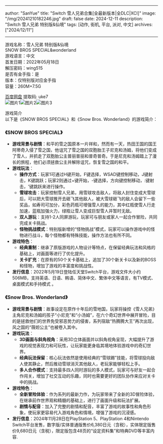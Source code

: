 
---
author: "SanYue"
title: "Switch 雪人兄弟合集[全最新版本|全DLC|XCI]"
image: "/img/20241210182246.jpg"
draft: false
date: 2024-12-11
description: "Switch 雪人兄弟 特别版&仙境"
tags: [动作, 街机, 平台, 派对, 中文]
archives: ["2024/12/11"]

---

游戏名称：雪人兄弟 特别版&仙境   
SNOW BROS SPECIAL&wonderland    
游戏语言：中文  
首发日期：2022年05月18日  
解压密码：wing515  
是否有金手指：是  
版本：仅特别版对应金手指   
容量：260M+7.5G

[百度网盘](https://pan.baidu.com/s/1ud4djxT4x43quyDNP-Dt7w) 提取码: uke7  
![图片1](/img/6aef6.jpg)![图片2](/img/4e4a5.jpg)![图片3](/img/fc686.jpg)  

游戏简介  
以下是《SNOW BROS SPECIAL》和《Snow Bros. Wonderland》的游戏简介：

### 《SNOW BROS SPECIAL》
- **游戏背景与剧情**：和平的雪之国原本一片祥和，然而有一天，热田王国的国王阿蒂奇入侵了雪之国，他诅咒了雪之国的双胞胎王子尼克和汤姆，将他们变成了雪人，并抓走了双胞胎公主普丽普丽和普奇普奇。于是尼克和汤姆踏上了漫长的旅程，他们必须拯救公主并解除诅咒，恢复雪之国的和平。
- **游戏玩法**：
    - **操作方式**：玩家1可通过H键开始，F键选择，WSAD键控制移动，J键射击，K键跳跃；玩家2则通过+键开始，-键选择，方向键控制移动，:键射击，'键跳跃来进行操作。
    - **雪球攻击**：玩家控制雪人兄弟，用雪球攻击敌人，将敌人封住变成大雪球后，可以把大雪球推开去砸飞其他敌人，被大雪球砸飞的敌人会留下一些奖品，如寿司可加分，彩色药瓶可增强雪人的能力，其中红瓶使雪人行走加速，蓝瓶加强火力，绿瓶让雪人变成巨型雪人并暂时无敌。
    - **双人游玩**：支持1-2人同屏游玩，玩家可与朋友或家人一起合作冒险，共同完成关卡挑战。
    - **怪物挑战模式**：特别版新增的“怪物挑战”模式，玩家可以操作游戏中的怪物进行战斗，每个怪物都有特殊技能，操作方法也有所不同。
- **游戏特色**：
    - **经典重制**：继承了原版游戏的人物设计等特点，在保留经典玩法和风格的基础上，对画面等进行了优化提升。
    - **关卡扩充**：在原有的50个关卡基础上，追加了30个新关卡以及新的BOSS和怪物，增加了游戏的丰富度和挑战性。
- **发行信息**：2022年5月19日登陆任天堂Switch平台，游戏文件大小约506MB，支持英语、日语、韩语、简体中文、繁体中文等语言，有TV模式、桌面模式和手持模式 。

### 《Snow Bros. Wonderland》
- **游戏背景与剧情**：故事设定在原作十年后的雪地国，玩家将操控《雪人兄弟》主角尼克和汤姆的孩子“小尼克”和“小汤姆”，在六个奇幻世界中展开冒险，目的是拯救他们的世界免受邪恶势力的侵害，系列宿敌“热腾腾大王”再次出现，风之国的“薇妲公主”也被卷入其中。
- **游戏玩法**：
    - **3D画面与斜角视角**：采用3D立体画面并以斜角视角呈现，大幅提升了游戏的视觉表现力和可玩性，让玩家能更身临其境地体验游戏中的奇幻世界。
    - **经典玩法保留**：核心玩法依然是使用经典的“雪球踢”技能，将雪球投向敌人使其静止，然后推动雪球消灭其他敌人，老玩家能够轻松上手。
    - **多人合作模式**：支持最多四人同时游玩的多人模式，玩家可与好友一起合作闯关，增加了社交互动的乐趣，同时也需要更好的团队协作来应对关卡中的挑战。
- **游戏特色**：
    - **全新冒险体验**：作为系列的最新力作，为玩家带来了全新的3D冒险体验，在继承前作世界观和精髓的基础上，进行了画面升级和玩法扩展。
    - **剧情与配音**：加入了完整的剧情和配音，丰富了游戏的故事性和角色形象，使玩家更容易代入游戏角色和情境，增强了游戏的沉浸感。
- **发行信息**：2024年11月28日在PlayStation 5、PlayStation 4和Nintendo Switch平台发售，数字版/实体普通版售价6,380日元（含税），实体限定版售价9,680日元（含税），限定版包含48页的“设定资料集”和特典DVD等丰富内容.
 
